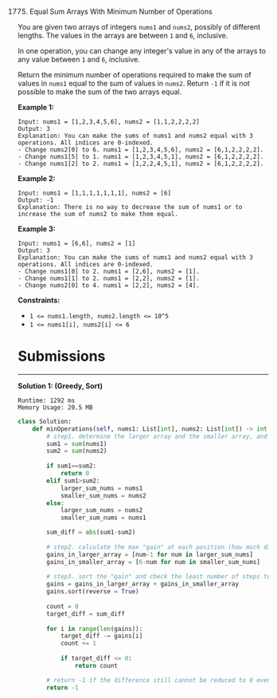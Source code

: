 1775. Equal Sum Arrays With Minimum Number of Operations

You are given two arrays of integers `nums1` and `nums2`, possibly of different lengths. The values in the arrays are between `1` and `6`, inclusive.

In one operation, you can change any integer's value in any of the arrays to any value between `1` and `6`, inclusive.

Return the minimum number of operations required to make the sum of values in `nums1` equal to the sum of values in `nums2`. Return `-1` if it is not possible to make the sum of the two arrays equal.

 

**Example 1:**
```
Input: nums1 = [1,2,3,4,5,6], nums2 = [1,1,2,2,2,2]
Output: 3
Explanation: You can make the sums of nums1 and nums2 equal with 3 operations. All indices are 0-indexed.
- Change nums2[0] to 6. nums1 = [1,2,3,4,5,6], nums2 = [6,1,2,2,2,2].
- Change nums1[5] to 1. nums1 = [1,2,3,4,5,1], nums2 = [6,1,2,2,2,2].
- Change nums1[2] to 2. nums1 = [1,2,2,4,5,1], nums2 = [6,1,2,2,2,2].
```

**Example 2:**
```
Input: nums1 = [1,1,1,1,1,1,1], nums2 = [6]
Output: -1
Explanation: There is no way to decrease the sum of nums1 or to increase the sum of nums2 to make them equal.
```

**Example 3:**
```
Input: nums1 = [6,6], nums2 = [1]
Output: 3
Explanation: You can make the sums of nums1 and nums2 equal with 3 operations. All indices are 0-indexed. 
- Change nums1[0] to 2. nums1 = [2,6], nums2 = [1].
- Change nums1[1] to 2. nums1 = [2,2], nums2 = [1].
- Change nums2[0] to 4. nums1 = [2,2], nums2 = [4].
```

**Constraints:**

* `1 <= nums1.length, nums2.length <= 10^5`
* `1 <= nums1[i], nums2[i] <= 6`

# Submissions
---
**Solution 1: (Greedy, Sort)**
```
Runtime: 1292 ms
Memory Usage: 20.5 MB
```
```python
class Solution:
    def minOperations(self, nums1: List[int], nums2: List[int]) -> int:
        # step1. determine the larger array and the smaller array, and get the difference on sum
        sum1 = sum(nums1)
        sum2 = sum(nums2)
        
        if sum1==sum2:
            return 0
        elif sum1>sum2:
            larger_sum_nums = nums1
            smaller_sum_nums = nums2
        else:
            larger_sum_nums = nums2
            smaller_sum_nums = nums1

        sum_diff = abs(sum1-sum2)
            
        # step2. calculate the max "gain" at each position (how much difference we can reduce if operating on that position)    
        gains_in_larger_array = [num-1 for num in larger_sum_nums]
        gains_in_smaller_array = [6-num for num in smaller_sum_nums]
        
        # step3. sort the "gain" and check the least number of steps to reduce the difference to 0
        gains = gains_in_larger_array + gains_in_smaller_array
        gains.sort(reverse = True)
        
        count = 0
        target_diff = sum_diff
        
        for i in range(len(gains)):
            target_diff -= gains[i]
            count += 1
            
            if target_diff <= 0:
                return count

        # return -1 if the difference still cannot be reduced to 0 even after operating on all positions
        return -1
```